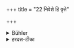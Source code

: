 +++
title = "22 निवेशे हि वृत्ते"

+++

<details><summary>Bühler</summary>

22. For after the student has settled as a householder, he is ordered by the Veda, to perform the daily rites,
</details>

<details><summary>हरदत्त-टीका</summary>

## सूत्रम्
निवेशे हि वृत्ते नैयमिकानि श्रूयन्ते ॥ २२ ॥  
### प्रस्तावः
कथमित्यत आह —  
### टिप्पनी
हिशब्दो हेतौ । यस्मात् निवेशे वृत्ते नैयमिकानि नियमेन कर्तव्यानि नित्यानि कर्माणि श्रूयन्ते ॥ २२ ॥  

॥ इति त्रयोदशी कण्डिका ॥
</details>
